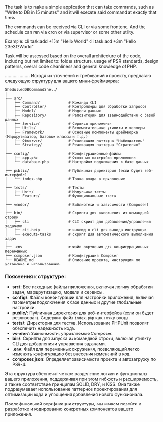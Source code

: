 The task is to make a simple application that can take
commands, such as "Write to DB in 15 minutes"
and it will execute said command at exactly that time.

The commands can be received via CLI or via some frontend.
And the schedule can run via cron or via supervisor or some
other utility.

Example:
cli task:add +15m "Hello World"
cli task:add +3m "Hello 23e3f2World"

Task will be assessed based on the overall architecture of the code, including but not limited to: folder structure, usage of PSR standards, design patterns, overall code cleanliness and general knowledge of PHP.

....................
Исходя из уточнений и требований к проекту, предлагаю следующую структуру для вашего мини-фреймворка:

```
ShedulledDBCommandShell/
│
├── src/
│   ├── Command/             # Команды CLI
│   ├── Controller/          # Контроллеры для обработки запросов
│   ├── Model/               # Модели данных
│   ├── Repository/          # Репозитории для взаимодействия с базой данных
│   ├── Service/             # Сервисы приложения
│   ├── Utils/               # Вспомогательные утилиты и хелперы
│   ├── Framework/           # Основные компоненты фреймворка (Маршрутизатор, базовые классы и т.д.)
│   ├── Observer/            # Реализация паттерна "Наблюдатель"
│   └── Strategy/            # Реализация паттерна "Стратегия"
│
├── config/                  # Конфигурационные файлы
│   ├── app.php              # Основные настройки приложения
│   └── database.php         # Настройки подключения к базе данных
│
├── public/                  # Публичная директория (если будет веб-интерфейс)
│   └── index.php            # Точка входа в приложение
│
├── tests/                   # Тесты
│   ├── Unit/                # Модульные тесты
│   └── Feature/             # Функциональные тесты
│
├── vendor/                  # Библиотеки и зависимости (Composer)
│
├── bin/                     # Скрипты для выполнения из командной строки
│   ├── cli                  # CLI скрипт для добавления/управления задачами
│   ├── cli-help             # инклюд в cli для вывода инструкции
│   └── execute-tasks        # скрипт для автоматического выполнения задач
│
├── .env                     # Файл окружения для конфигурационных переменных
├── composer.json            # Конфигурация Composer
└── README.md                # Описание проекта, инструкции по установке и использованию
```

### Пояснения к структуре:

- **src/**: Все исходные файлы приложения, включая логику обработки задач, маршрутизацию, модели и сервисы.
- **config/**: Файлы конфигурации для настройки приложения, включая параметры подключения к базе данных и другие глобальные настройки.
- **public/**: Публичная директория для веб-интерфейса (если он будет реализован). Содержит файл `index.php` как точку входа.
- **tests/**: Директория для тестов. Использование PHPUnit позволит обеспечить надежность кода.
- **vendor/**: Зависимости, управляемые Composer.
- **bin/**: Скрипты для запуска из командной строки, включая утилиту CLI для добавления и управления задачами.
- **.env**: Файл для переменных окружения, позволяющий легко изменять конфигурацию без внесения изменений в код.
- **composer.json**: Определяет зависимости проекта и автозагрузку по PSR-4.

Эта структура обеспечит четкое разделение логики и функционала вашего приложения, поддерживая при этом гибкость и расширяемость, а также соответствие принципам SOLID, DRY, и KISS. Она также подразумевает использование паттернов проектирования для оптимизации кода и упрощения добавления нового функционала.

После финальной верификации структуры, мы можем перейти к разработке и кодированию конкретных компонентов вашего приложения.
